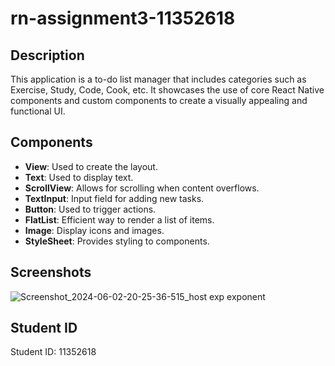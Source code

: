 # rn-assignment3-11352618

## Description

This application is a to-do list manager that includes categories such as Exercise, Study, Code, Cook, etc. It showcases the use of core React Native components and custom components to create a visually appealing and functional UI.

## Components

- **View**: Used to create the layout.
- **Text**: Used to display text.
- **ScrollView**: Allows for scrolling when content overflows.
- **TextInput**: Input field for adding new tasks.
- **Button**: Used to trigger actions.
- **FlatList**: Efficient way to render a list of items.
- **Image**: Display icons and images.
- **StyleSheet**: Provides styling to components.

## Screenshots
![Screenshot_2024-06-02-20-25-36-515_host exp exponent](https://github.com/SamKnyarko/rn-assignment3-11352618/assets/151433019/6f57aee3-53d2-4273-918f-da38aa2d52ec)



## Student ID

Student ID: 11352618
